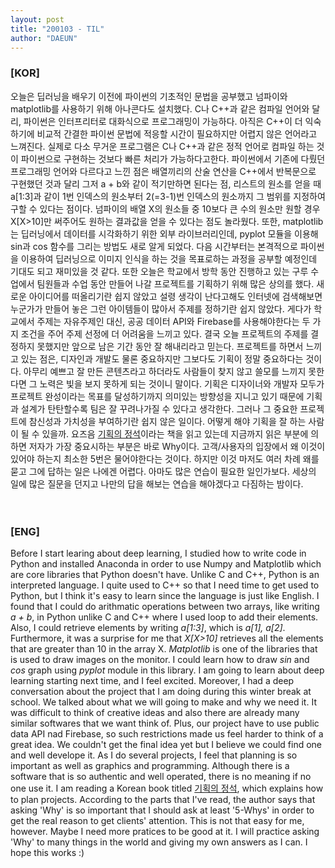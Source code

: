 ```yaml
---
layout: post
title: "200103 - TIL"
author: "DAEUN"
---
```


### [KOR]
오늘은 딥러닝을 배우기 이전에 파이썬의 기초적인 문법을 공부했고 넘파이와 matplotlib를 사용하기 위해 아나콘다도 설치했다. C나 C++과 같은 컴파일 언어와 달리, 파이썬은 인터프리터로 대화식으로 프로그래밍이 가능하다. 아직은 C++이 더 익숙하기에 비교적 간결한 파이썬 문법에 적응할 시간이 필요하지만 어렵지 않은 언어라고 느껴진다. 실제로 다소 무거운 프로그램은 C나 C++과 같은 정적 언어로 컴파일 하는 것이 파이썬으로 구현하는 것보다 빠른 처리가 가능하다고한다.
파이썬에서 기존에 다뤘던 프로그래밍 언어와 다르다고 느낀 점은 배열끼리의 산술 연산을 C++에서 반복문으로 구현했던 것과 달리 그저 a + b와 같이 적기만하면 된다는 점, 리스트의 원소를 얻을 때 a[1:3]과 같이 1번 인덱스의 원소부터 2(=3-1)번 인덱스의 원소까지 그 범위를 지정하여 구할 수 있다는 점이다. 넘파이의 배열 X의 원소들 중 10보다 큰 수의 원소만 원할 경우 X[X>10]만 써주어도 원하는 결과값을 얻을 수 있다는 점도 놀라웠다. 또한, matplotlib는 딥러닝에서 데이터를 시각화하기 위한 외부 라이브러리인데, pyplot 모듈을 이용해 sin과 cos 함수를 그리는 방법도 새로 알게 되었다. 다음 시간부터는 본격적으로 파이썬을 이용하여 딥러닝으로 이미지 인식을 하는 것을 목표로하는 과정을 공부할 예정인데 기대도 되고 재미있을 것 같다.
또한 오늘은 학교에서 방학 동안 진행하고 있는 구루 수업에서 팀원들과 수업 동안 만들어 나갈 프로젝트를 기획하기 위해 많은 상의를 했다. 새로운 아이디어를 떠올리기란 쉽지 않았고 설령 생각이 난다고해도 인터넷에 검색해보면 누군가가 만들어 놓은 그런 아이템들이 많아서 주제를 정하기란 쉽지 않았다. 게다가 학교에서 주제는 자유주제인 대신, 공공 데이터 API와 Firebase를 사용해야한다는 두 가지 조건을 주어 주제 선정에 더 어려움을 느끼고 있다. 결국 오늘 프로젝트의 주제를 결정하지 못했지만 앞으로 남은 기간 동안 잘 해내리라고 믿는다.
프로젝트를 하면서 느끼고 있는 점은, 디자인과 개발도 물론 중요하지만 그보다도 기획이 정말 중요하다는 것이다. 아무리 예쁘고 잘 만든 콘텐츠라고 하더라도 사람들이 찾지 않고 쓸모를 느끼지 못한다면 그 노력은 빛을 보지 못하게 되는 것이니 말이다. 기획은 디자이너와 개발자 모두가 프로젝트 완성이라는 목표를 달성하기까지 의미있는 방향성을 지니고 있기 때문에 기획과 설계가 탄탄할수록 팀은 잘 꾸려나가질 수 있다고 생각한다. 그러나 그 중요한 프로젝트에 참신성과 가치성을 부여하기란 쉽지 않은 일이다. 어떻게 해야 기획을 잘 하는 사람이 될 수 있을까. 요즈음 [기획의 정석](https://book.naver.com/bookdb/book_detail.nhn?bid=7193378)이라는 책을 읽고 있는데 지금까지 읽은 부분에 의하면 저자가 가장 중요시하는 부분은 바로 Why이다. 고객/사용자의 입장에서 왜 이것이 있어야 하는지 최소한 5번은 물어야한다는 것이다. 하지만 이것 마저도 여러 차례 왜를 묻고 그에 답하는 일은 나에겐 어렵다. 아마도 많은 연습이 필요한 일인가보다. 세상의 일에 많은 질문을 던지고 나만의 답을 해보는 연습을 해야겠다고 다짐하는 밤이다.
<br><br><br>
### [ENG]
Before I start learing about deep learning, I studied how to write code in Python and installed Anaconda in order to use Numpy and Matplotlib which are core libraries that Python doesn't have. Unlike C and C++, Python is an interpreted language. I quite used to C++ so that I need time to get used to Python, but I think it's easy to learn since the language is just like English.
I found that I could do arithmatic operations between two arrays, like writing _a + b_, in Python unlike C and C++ where I used loop to add their elements. Also, I could retrieve elements by writing _a[1:3]_, which is _a[1], a[2]_. Furthermore, it was a surprise for me that _X[X>10]_ retrieves all the elements that are greater than 10 in the array X. _Matplotlib_ is one of the libraries that is used to draw images on the monitor. I could learn how to draw _sin_ and _cos_ graph using _pyplot_ module in this library. I am going to learn about deep learning starting next time, and I feel excited.
Moreover, I had a deep conversation about the project that I am doing during this winter break at school. We talked about what we will going to make and why we need it. It was difficult to think of creative ideas and also there are already many similar softwares that we want think of. Plus, our project have to use public data API nad Firebase, so such restrictions made us feel harder to think of a great idea. We couldn't get the final idea yet but I believe we could find one and well develope it.
As I do several projects, I feel that planning is so important as well as graphics and programming. Although there is a software that is so authentic and well operated, there is no meaning if no one use it. I am reading a Korean book titled [기획의 정석](https://book.naver.com/bookdb/book_detail.nhn?bid=7193378), which explains how to plan projects. According to the parts that I've read, the author says that asking 'Why' is so important that I should ask at least '5-Whys' in order to get the real reason to get clients' attention. This is not that easy for me, however. Maybe I need more pratices to be good at it. I will practice asking 'Why' to many things in the world and giving my own answers as I can. I hope this works :)